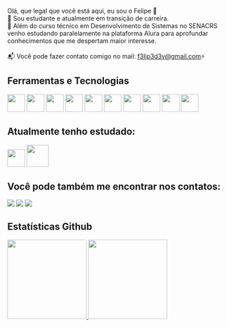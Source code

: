 


Olá, que legal que você está aqui, eu sou o Felipe 👋
<br>
🌱 Sou estudante e atualmente em transição de carreira.
<br>
🔭 Além do curso técnico em Desenvolvimento de Sistemas no SENACRS venho estudando paralelamente na plataforma Alura para aprofundar conhecimentos que me despertam maior interesse. <br>
<br>
📬 Você pode fazer contato comigo no mail: f3lip3d3v@gmail.com⚡ 


## Ferramentas e Tecnologias 
<img src="https://cdn.jsdelivr.net/gh/devicons/devicon@latest/icons/vscode/vscode-original.svg" width="40" height="40" /> <img src="https://cdn.jsdelivr.net/gh/devicons/devicon@latest/icons/css3/css3-original.svg" width="40" height="40" /> <img src="https://cdn.jsdelivr.net/gh/devicons/devicon@latest/icons/git/git-original.svg" width="40" height="40" /> <img src="https://cdn.jsdelivr.net/gh/devicons/devicon@latest/icons/html5/html5-original.svg" width="40" height="40" /> <img src="https://cdn.jsdelivr.net/gh/devicons/devicon@latest/icons/java/java-original.svg" width="40" height="40" /> <img src="https://cdn.jsdelivr.net/gh/devicons/devicon@latest/icons/javascript/javascript-original.svg" width="40" height="40" /> <img
src="https://cdn.jsdelivr.net/gh/devicons/devicon@latest/icons/php/php-original.svg" width="40" height="40" /> <img
src="https://cdn.jsdelivr.net/gh/devicons/devicon@latest/icons/mysql/mysql-original-wordmark.svg" width="40" height="40" /> <img src="https://cdn.jsdelivr.net/gh/devicons/devicon@latest/icons/illustrator/illustrator-plain.svg" width="40" height="40" /> <img src="https://cdn.jsdelivr.net/gh/devicons/devicon@latest/icons/photoshop/photoshop-original.svg" width="40" height="40" />
          
## Atualmente tenho estudado:
<img src="https://cdn.jsdelivr.net/gh/devicons/devicon@latest/icons/javascript/javascript-original.svg" width="40" height="40" /> <img src="https://cdn.jsdelivr.net/gh/devicons/devicon@latest/icons/php/php-original.svg" width="50" height="50" />

## Você pode também me encontrar nos contatos:

<div>
<a href="https://instagram.com/felipeverdade" target="_blank"><img loading="lazy" src="https://img.shields.io/badge/-Instagram-%23E4405F?style=for-the-badge&logo=instagram&logoColor=white" target="_blank"></a>
<a href = "mailto:f3lip3d3v@gmail.com"><img loading="lazy" src="https://img.shields.io/badge/Gmail-D14836?style=for-the-badge&logo=gmail&logoColor=white" target="_blank"></a>
<a href="https://www.linkedin.com/in/felipe-verdade-didio/" target="_blank"><img loading="lazy" src="https://img.shields.io/badge/-LinkedIn-%230077B5?style=for-the-badge&logo=linkedin&logoColor=white" target="_blank"></a>   
</div>

## Estatísticas Github
<div>
<a href="https://github.com/FelipeDidio">
<img loading="lazy" height="180em" src="https://github-readme-stats.vercel.app/api/top-langs/?username=FelipeDidio&layout=compact&langs_count=7&theme=dracula"/>
<img loading="lazy" height="180em" src="https://github-readme-stats.vercel.app/api?username=FelipeDidio&show_icons=true&theme=dracula&include_all_commits=true&count_private=true"/>
</div>

          
                    
<!--
**FelipeDidio/FelipeDidio** is a ✨ _special_ ✨ repository because its `README.md` (this file) appears on your GitHub profile.

Here are some ideas to get you started:

- 🔭 I’m currently working on ...
- 🌱 I’m currently learning ...
- 👯 I’m looking to collaborate on ...
- 🤔 I’m looking for help with ...
- 💬 Ask me about ...
- 📫 How to reach me: ...
- 😄 Pronouns: ...
- ⚡ Fun fact: ...
-->
